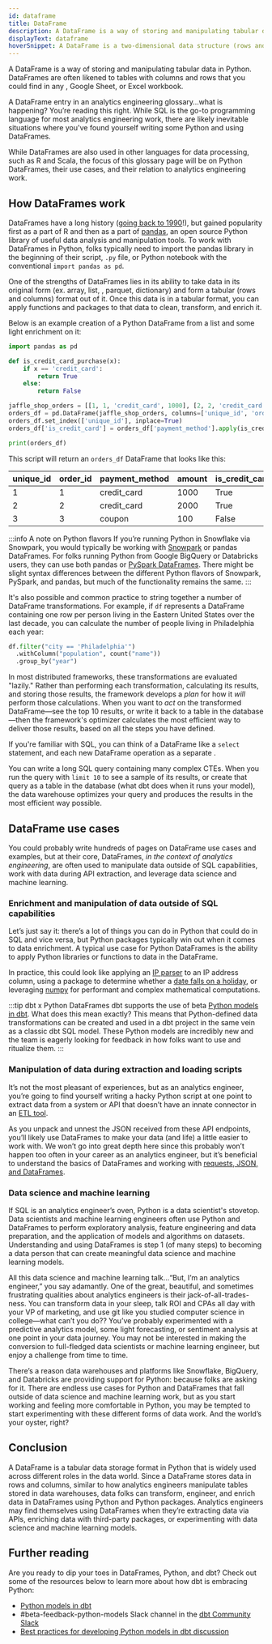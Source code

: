 ```yaml
---
id: dataframe
title: DataFrame
description: A DataFrame is a way of storing and manipulating tabular data in Python. They gained popularity first as a part of R and then as a part of pandas.
displayText: dataframe  
hoverSnippet: A DataFrame is a two-dimensional data structure (rows and columns). It's the most common way of representing and interacting with large datasets in Python.
---
```

<head>
  <title>What is a DataFrame in Python? - dbt Labs</title>
</head>

A DataFrame is a way of storing and manipulating tabular data in Python. DataFrames are often likened to tables with columns and rows that you could find in any <Term id="data-warehouse" />, Google Sheet, or Excel workbook.

A DataFrame entry in an analytics engineering glossary…what is happening? You’re reading this right. While SQL is the go-to programming language for most analytics engineering work, there are likely inevitable situations where you've found yourself writing some Python and using DataFrames.

While DataFrames are also used in other languages for data processing, such as R and Scala, the focus of this glossary page will be on Python DataFrames, their use cases, and their relation to analytics engineering work.

## How DataFrames work

DataFrames have a long history ([going back to 1990](https://towardsdatascience.com/preventing-the-death-of-the-dataframe-8bca1c0f83c8#:~:text=The%20earliest%20%E2%80%9Cdataframe%E2%80%9D%2C%20originally,Hastie%20in%201992%20%5B1%5D)!), but gained popularity first as a part of R and then as a part of [pandas](https://pandas.pydata.org/), an open source Python library of useful data analysis and manipulation tools. To work with DataFrames in Python, folks typically need to import the pandas library in the beginning of their script, `.py` file, or Python notebook with the conventional `import pandas as pd`.

One of the strengths of DataFrames lies in its ability to take data in its original form (ex. array, list, <Term id="json" />, parquet, dictionary) and form a tabular (rows and columns) format out of it. Once this data is in a tabular format, you can apply functions and packages to that data to clean, transform, and enrich it.

Below is an example creation of a Python DataFrame from a list and some light enrichment on it:

```python
import pandas as pd

def is_credit_card_purchase(x):
    if x == 'credit_card':
        return True
    else:
        return False

jaffle_shop_orders = [[1, 1, 'credit_card', 1000], [2, 2, 'credit_card', 2000], [3,3, 'coupon', 100]]
orders_df = pd.DataFrame(jaffle_shop_orders, columns=['unique_id', 'order_id', 'payment_method', 'amount'])
orders_df.set_index(['unique_id'], inplace=True)
orders_df['is_credit_card'] = orders_df['payment_method'].apply(is_credit_card_purchase)

print(orders_df)
```

This script will return an `orders_df` DataFrame that looks like this:

| unique_id | order_id | payment_method | amount | is_credit_card |
|---|---|---|---|---|
| 1 | 1 | credit_card | 1000 | True
| 2 | 2 | credit_card | 2000 | True
| 3 | 3 | coupon | 100 | False

:::info A note on Python flavors
If you’re running Python in Snowflake via Snowpark, you would typically be working with [Snowpark](https://docs.snowflake.com/en/developer-guide/snowpark/python/working-with-dataframes.html) or pandas DataFrames. For folks running Python from Google BigQuery or Databricks users, they can use both pandas or [PySpark DataFrames](https://docs.databricks.com/spark/latest/dataframes-datasets/introduction-to-dataframes-python.html). There might be slight syntax differences between the different Python flavors of Snowpark, PySpark, and pandas, but much of the functionality remains the same.
:::

It's also possible and common practice to string together a number of DataFrame transformations. For example, if `df` represents a DataFrame containing one row per person living in the Eastern United States over the last decade, you can calculate the number of people living in Philadelphia each year:

```python
df.filter("city == 'Philadelphia'")
  .withColumn("population", count("name"))
  .group_by("year")
```

In most distributed frameworks, these transformations are evaluated "lazily." Rather than performing each transformation, calculating its results, and storing those results, the framework develops a *plan* for how it *will* perform those calculations. When you want to *act* on the transformed DataFrame—see the top 10 results, or write it back to a table in the database—then the framework's optimizer calculates the most efficient way to deliver those results, based on all the steps you have defined.

If you're familiar with SQL, you can think of a DataFrame like a `select` statement, and each new DataFrame operation as a separate <Term id="cte" />.

You can write a long SQL query containing many complex CTEs. When you run the query with `limit 10` to see a sample of its results, or create that query as a table in the database (what dbt does when it runs your model), the data warehouse optimizes your query and produces the results in the most efficient way possible.

## DataFrame use cases

You could probably write hundreds of pages on DataFrame use cases and examples, but at their core, DataFrames, *in the context of analytics engineering*, are often used to manipulate data outside of SQL capabilities, work with data during API extraction, and leverage data science and machine learning.

### Enrichment and manipulation of data outside of SQL capabilities

Let’s just say it: there’s a lot of things you can do in Python that could do in SQL and vice versa, but Python packages typically win out when it comes to data enrichment. A typical use case for Python DataFrames is the ability to apply Python libraries or functions to data in the DataFrame.

In practice, this could look like applying an [IP parser](https://pypi.org/project/ipparser/) to an IP address column, using a package to determine whether a [date falls on a holiday](/docs/build/python-models#using-pypi-packages), or leveraging [numpy](https://numpy.org/) for performant and complex mathematical computations.

:::tip dbt x Python DataFrames
dbt supports the use of beta [Python models in dbt](/docs/build/python-models). What does this mean exactly? This means that Python-defined data transformations can be created and used in a dbt project in the same vein as a classic dbt SQL model. These Python models are incredibly new and the team is eagerly looking for feedback in how folks want to use and ritualize them.
:::

### Manipulation of data during extraction and loading scripts

It’s not the most pleasant of experiences, but as an analytics engineer, you’re going to find yourself writing a hacky Python script at one point to extract data from a system or API that doesn’t have an innate connector in an [ETL tool](https://docs.getdbt.com/terms/elt#elt-tools).

As you unpack and unnest the JSON received from these API endpoints, you’ll likely use DataFrames to make your data (and life) a little easier to work with. We won’t go into great depth here since this probably won’t happen too often in your career as an analytics engineer, but it’s beneficial to understand the basics of DataFrames and working with [requests, JSON, and DataFrames](https://stackoverflow.com/questions/42518864/convert-json-data-from-request-into-pandas-dataframe).

### Data science and machine learning

If SQL is an analytics engineer’s oven, Python is a data scientist's stovetop. Data scientists and machine learning engineers often use Python and DataFrames to perform exploratory analysis, feature engineering and data preparation, and the application of models and algorithms on datasets. Understanding and using DataFrames is step 1 (of many steps) to becoming a data person that can create meaningful data science and machine learning models.

All this data science and machine learning talk…“But, I’m an analytics engineer,” you say adamantly. One of the great, beautiful, and sometimes frustrating qualities about analytics engineers is their jack-of-all-trades-ness. You can transform data in your sleep, talk ROI and CPAs all day with your VP of marketing, and use git like you studied computer science in college—what can’t you do?? You’ve probably experimented with a predictive analytics model, some light forecasting, or sentiment analysis at one point in your data journey. You may not be interested in making the conversion to full-fledged data scientists or machine learning engineer, but enjoy a challenge from time to time.

There’s a reason data warehouses and platforms like Snowflake, BigQuery, and Databricks are providing support for Python: because folks are asking for it. There are endless use cases for Python and DataFrames that fall outside of data science and machine learning work, but as you start working and feeling more comfortable in Python, you may be tempted to start experimenting with these different forms of data work. And the world’s your oyster, right?

## Conclusion

A DataFrame is a tabular data storage format in Python that is widely used across different roles in the data world. Since a DataFrame stores data in rows and columns, similar to how analytics engineers manipulate tables stored in data warehouses, data folks can transform, engineer, and enrich data in DataFrames using Python and Python packages. Analytics engineers may find themselves using DataFrames when they’re extracting data via APIs, enriching data with third-party packages, or experimenting with data science and machine learning models.

## Further reading

Are you ready to dip your toes in DataFrames, Python, and dbt? Check out some of the resources below to learn more about how dbt is embracing Python:

- [Python models in dbt](/docs/build/python-models)
- #beta-feedback-python-models Slack channel in the [dbt Community Slack](https://www.getdbt.com/community/join-the-community/)
- [Best practices for developing Python models in dbt discussion](https://github.com/dbt-labs/docs.getdbt.com/discussions/1811)